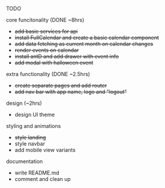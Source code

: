 TODO

core funcitonality (DONE ~8hrs) 
* ~~add basic services for api~~
* ~~install FullCalendar and create a basic calendar component~~
* ~~add data fetching as current month on calendar changes~~
* ~~render events on calendar~~
* ~~install antD and add drawer with event info~~
* ~~add modal with halloween event~~

extra functionality (DONE ~2.5hrs)
* ~~create separate pages and add router~~
* ~~add nav bar with app name, logo and "logout"~~

design (~2hrs)
* design UI theme

styling and animations
* ~~style landing~~
* style navbar
* add mobile view variants

documentation
* write README.md
* comment and clean up

